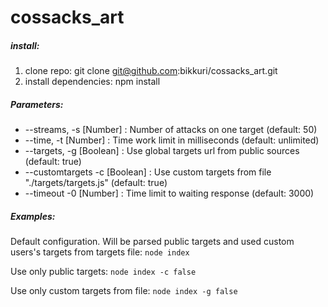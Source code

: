 # cossacks_art

##### install:
1. clone repo: git clone git@github.com:bikkuri/cossacks_art.git
2. install dependencies: npm install

##### Parameters:
* --streams, -s [Number] : Number of attacks on one target (default: 50)
* --time, -t [Number] : Time work limit in milliseconds (default: unlimited)
* --targets, -g [Boolean] : Use global targets url from public sources (default: true)
* --customtargets -c [Boolean] : Use custom targets from file "./targets/targets.js" (default: true)
* --timeout -0 [Number] : Time limit to waiting response (default: 3000)

##### Examples:
Default configuration. Will be parsed public targets and used custom users's targets from targets file:
`node index`

Use only public targets:
`node index -c false`

Use only custom targets from file:
`node index -g false`